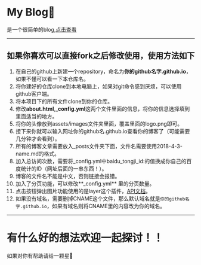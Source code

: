 # My Blog:sparkling_heart:

是一个很简单的blog,[点击查看](http://ruanwenjun.top/)

---
## 如果你喜欢可以直接fork之后修改使用，使用方法如下
1. 在自己的github上新建一个repository，命名为**你的github名字.github.io**，如果不懂可以看一下本仓库名。
2. 将你建好的仓库clone到本地电脑上，如果对git命令感到厌烦，可以使用github客户端。
3. 将本项目下的所有文件clone到你的仓库。
4. 修改**about.html**,**_config.yml**这两个文件里面的信息，将你的信息选择填到里面适当的地方。
5. 将你的头像放到assets/images文件夹里面，覆盖里面的logo.png即可。
6. 接下来你就可以输入网址你的github名.github.io查看你的博客了（可能需要几分钟才会看到）。
7. 所有的博客文章需要放入_posts文件夹下面，文件名需要使用2018-4-3-name.md的格式。
8. 加入总访问次数，需要将_config.yml中baidu_tongji_id:的值换成你自己的百度统计的ID（网址后面的一串东西！）。
9. 博客的文件名不能是中文，否则链接会报错。
10. 加入了分页功能，可以修改**_config.yml** 里的分页数量。
11. 点击按钮弹出图片功能使用的是layer这个插件，[API文档](http://www.layui.com/doc/modules/layer.html#content)。
12. 如果没有域名，需要删掉CNAME这个文件，那么默认域名就是`你的github名字.github.io`，如果有域名则将CNAME里的内容改为你的域名。



---
# 有什么好的想法欢迎一起探讨！！

如果对你有帮助请给一颗星:sparkling_heart:

